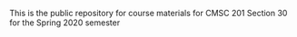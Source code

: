 This is the public repository for course materials for CMSC 201 Section 30 for the Spring 2020 semester
